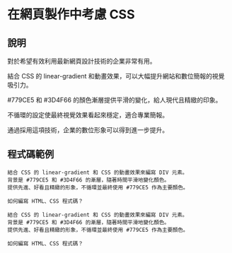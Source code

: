 # 在網頁製作中考慮 CSS

## 說明
對於希望有效利用最新網頁設計技術的企業非常有用。

結合 CSS 的 linear-gradient 和動畫效果，可以大幅提升網站和數位簡報的視覺吸引力。

#779CE5 和 #3D4F66 的顏色漸層提供平滑的變化，給人現代且精緻的印象。

不循環的設定使最終視覺效果看起來穩定，適合專業簡報。

通過採用這項技術，企業的數位形象可以得到進一步提升。

## 程式碼範例
```plaintext
結合 CSS 的 linear-gradient 和 CSS 的動畫效果來編寫 DIV 元素。
背景是 #779CE5 和 #3D4F66 的漸層，隨著時間平滑地變化顏色。
提供先進、好看且精緻的形象，不循環並最終使用 #779CE5 作為主要顏色。

如何編寫 HTML、CSS 程式碼？
```

```plaintext
結合 CSS 的 linear-gradient 和 CSS 的動畫效果來編寫 DIV 元素。
背景是 #779CE5 和 #3D4F66 的漸層，隨著時間平滑地變化顏色。
提供先進、好看且精緻的形象，不循環並最終使用 #779CE5 作為主要顏色。

如何編寫 HTML、CSS 程式碼？
